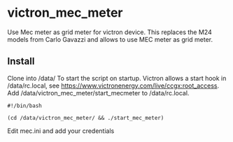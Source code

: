 # victron_mec_meter
Use Mec meter as grid meter for victron device. This replaces the M24 models from Carlo Gavazzi and allows to use MEC meter as grid meter.

## Install ##
Clone into /data/
To start the script on startup. Victron allows a start hook in /data/rc.local, see https://www.victronenergy.com/live/ccgx:root_access.
Add /data/victron_mec_meter/start_mecmeter to /data/rc.local.
```
#!/bin/bash

(cd /data/victron_mec_meter/ && ./start_mec_meter)
```

Edit mec.ini and add your credentials
